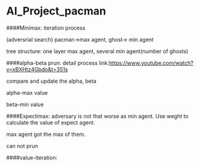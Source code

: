 # AI_Project_pacman
####Minimax:
iteration process

(adversrial search) pacman->max agent, ghost-> min agent

tree structure: one layer max agent, several min agent(number of ghosts)

####alpha-beta prun:
detail process link:https://www.youtube.com/watch?v=xBXHtz4Gbdo&t=351s

compare and update the alpha, beta

alpha-max value

beta-min value

####Expectimax:
adversary is not that worse as min agent. Use weght to calculate the value of expect agent.

max agent got the max of them.

can not prun

####value-iteration:
